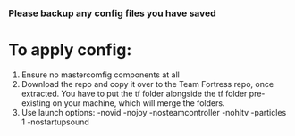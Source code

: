 ### Please backup any config files you have saved

# To apply config:
1. Ensure no mastercomfig components at all
2. Download the repo and copy it over to the Team Fortress repo, once extracted. You have to put the tf folder alongside the tf folder pre-existing on your machine, which will merge the folders.
3. Use launch options:
-novid -nojoy -nosteamcontroller -nohltv -particles 1 -nostartupsound
